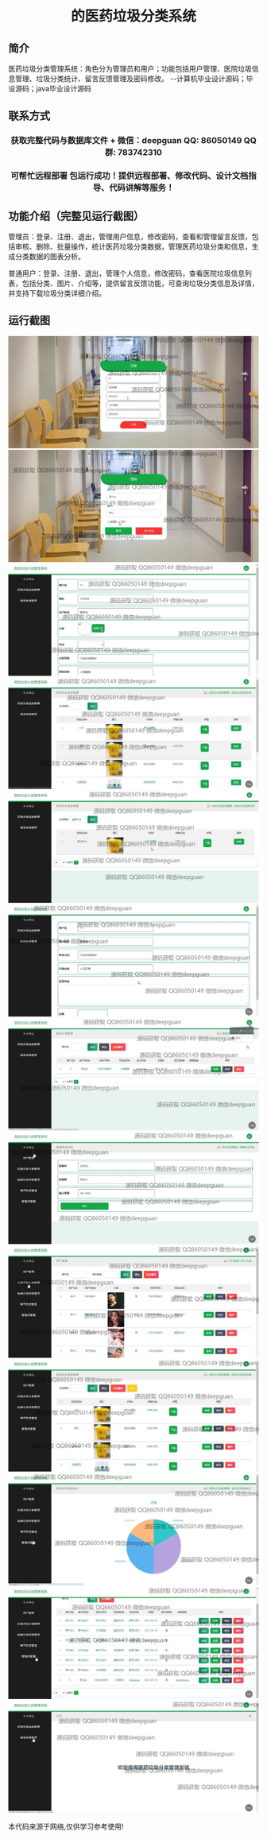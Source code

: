 <p><h1 align="center">的医药垃圾分类系统</h1></p>

## 简介
医药垃圾分类管理系统：角色分为管理员和用户；功能包括用户管理、医院垃圾信息管理、垃圾分类统计、留言反馈管理及密码修改。    --计算机毕业设计源码；毕设源码；java毕业设计源码


## 联系方式
<p><h3 align="center">获取完整代码与数据库文件 + 微信：deepguan QQ: 86050149 QQ群: 783742310</h3></p>
<p><h3 align="center">可帮忙远程部署 包运行成功！提供远程部署、修改代码、设计文档指导、代码讲解等服务！</h3></p>

## 功能介绍（完整见运行截图）
管理员：登录、注册、退出，管理用户信息，修改密码，查看和管理留言反馈，包括审核、删除、批量操作，统计医药垃圾分类数据，管理医药垃圾分类和信息，生成分类数据的图表分析。

普通用户：登录、注册、退出，管理个人信息，修改密码，查看医院垃圾信息列表，包括分类、图片、介绍等，提供留言反馈功能，可查询垃圾分类信息及详情，并支持下载垃圾分类详细介绍。


## 运行截图
![](img/001.jpg)
![](img/002.jpg)
![](img/003.jpg)
![](img/004.jpg)
![](img/005.jpg)
![](img/006.jpg)
![](img/007.jpg)
![](img/008.jpg)
![](img/009.jpg)
![](img/010.jpg)
![](img/011.jpg)
![](img/012.jpg)
![](img/013.jpg)

<p>本代码来源于网络,仅供学习参考使用!</p>
